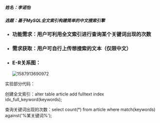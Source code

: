 ##### 姓名：李诺怡

##### 选题：基于MySQL全文索引构建简单的中文搜索引擎

- ### 功能需求：用户可利用全文索引进行查询某个关键词出现的次数

- ### 需求获取：用户可自行上传想搜索的文本（仅限中文）

- ### E-R关系图：

  ![1587913690972](C:\Users\user\AppData\Roaming\Typora\typora-user-images\1587913690972.png)

实验部分代码：

创建全文索引：alter table article add fulltext index idx_full_keyword(keywords); 

查询关键词出现的次数：select count(*) from article where match(keywords) against('%某关键词%');
